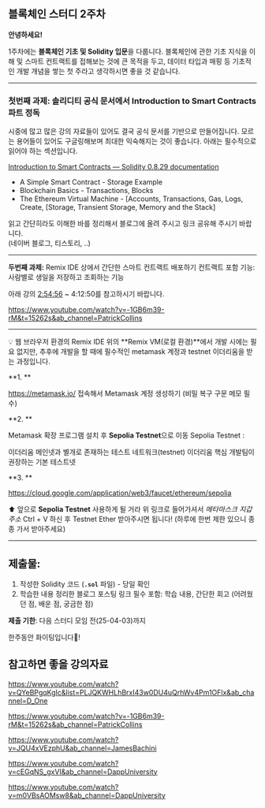 ## 블록체인 스터디 2주차

**안녕하세요!**

1주차에는 **블록체인 기초 및 Solidity 입문**을 다룹니다.
블록체인에 관한 기초 지식을 이해 및 스마트 컨트랙트를 접해보는 것에 큰 목적을 두고,
데이터 타입과 매핑 등 기초적인 개발 개념을 쌓는 첫 주라고 생각하시면 좋을 것 같습니다.

---

### **첫번째 과제:** 솔리디티 공식 문서에서 **Introduction to Smart Contracts** 파트 정독

시중에 많고 많은 강의 자료들이 있어도 결국 공식 문서를 기반으로 만들어집니다.
모르는 용어들이 있어도 구글링해보며 최대한 익숙해지는 것이 좋습니다.
아래는 필수적으로 읽어야 하는 섹션입니다.

[Introduction to Smart Contracts — Solidity 0.8.29 documentation](https://docs.soliditylang.org/en/v0.8.29/introduction-to-smart-contracts.html)

- A Simple Smart Contract - Storage Example
- Blockchain Basics - Transactions, Blocks
- The Ethereum Virtual Machine - [Accounts, Transactions, Gas, Logs, Create, [Storage, Transient Storage, Memory and the Stack]

읽고 간단히라도 이해한 바를 정리해서 블로그에 올려 주시고 링크 공유해 주시기 바랍니다.  
(네이버 블로그, 티스토리, ..)

---

**두번째 과제:** Remix IDE 상에서 간단한 스마트 컨트랙트 배포하기
컨트랙트 포함 기능: 사람별로 생일을 저장하고 조회하는 기능

아래 강의 [2:54:56](https://www.youtube.com/watch?v=-1GB6m39-rM&t=10496s) ~ 4:12:50를 참고하시기 바랍니다.

https://www.youtube.com/watch?v=-1GB6m39-rM&t=15262s&ab_channel=PatrickCollins

---

💡 웹 브라우저 환경의 Remix IDE 위의 **Remix VM(로컬 환경)**에서 개발 시에는
필요 없지만, 추후에 개발을 할 때에 필수적인 metamask 계정과 testnet 이더리움을 받는 과정입니다.

**1. **

https://metamask.io/
접속해서 Metamask 계정 생성하기 (비밀 복구 구문 메모 필수)

**2. **

Metamask 확장 프로그램 설치 후 **Sepolia Testnet**으로 이동
Sepolia Testnet :

이더리움 메인넷과 별개로 존재하는 테스트 네트워크(testnet)
이더리움 핵심 개발팀이 권장하는 기본 테스트넷

**3. **

https://cloud.google.com/application/web3/faucet/ethereum/sepolia

⬆ 앞으로 **Sepolia Testnet** 사용하게 될 거라 위 링크로 들어가셔서 _메타마스크 지갑 주소_
Ctrl + V 하신 후 Testnet Ether 받아주시면 됩니다! (하루에 한번 제한 있으니 종종 가서 받아주세요)

---

## **제출물**:

1. 작성한 Solidity 코드 (**`.sol`** 파일) - 당일 확인
2. 학습한 내용 정리한 블로그 포스팅 링크
   필수 포함: 학습 내용, 간단한 회고 (어려웠던 점, 배운 점, 궁금한 점)

**제출 기한**: 다음 스터디 모임 전(25-04-03)까지

한주동안 화이팅입니다💨!

## 참고하면 좋을 강의자료

https://www.youtube.com/watch?v=QYeBPgqKgIc&list=PLJQKWHLhBrxI43w0DU4uQrhWv4Pm1OFlx&ab_channel=D_One

https://www.youtube.com/watch?v=-1GB6m39-rM&t=15262s&ab_channel=PatrickCollins

https://www.youtube.com/watch?v=JQU4xVEzphU&ab_channel=JamesBachini

https://www.youtube.com/watch?v=cEGqNS_gxVI&ab_channel=DappUniversity

https://www.youtube.com/watch?v=m0VBsAOMsw8&ab_channel=DappUniversity
